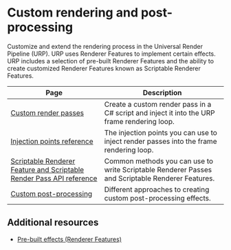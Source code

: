 # Custom rendering and post-processing 

Customize and extend the rendering process in the Universal Render Pipeline (URP). URP uses Renderer Features to implement certain effects. URP includes a selection of pre-built Renderer Features and the ability to create customized Renderer Features known as Scriptable Renderer Features.

| Page | Description |
|-|-|
|[Custom render passes](renderer-features/custom-rendering-passes.md)|Create a custom render pass in a C# script and inject it into the URP frame rendering loop.|
|[Injection points reference](customize/custom-pass-injection-points.md)|The injection points you can use to inject render passes into the frame rendering loop.|
|[Scriptable Renderer Feature and Scriptable Render Pass API reference](renderer-features/scriptable-renderer-features/scriptable-renderer-feature-reference.md)|Common methods you can use to write Scriptable Renderer Passes and Scriptable Renderer Features.|
| [Custom post-processing](post-processing/custom-post-processing.md) | Different approaches to creating custom post-processing effects. |

## Additional resources

- [Pre-built effects (Renderer Features)](urp-renderer-feature.md)
